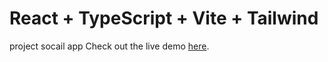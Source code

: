 # React + TypeScript + Vite + Tailwind
project socail app 
Check out the live demo [here](https://65ec89a9731082b48c956473--darling-crostata-8ef2a5.netlify.app/).
